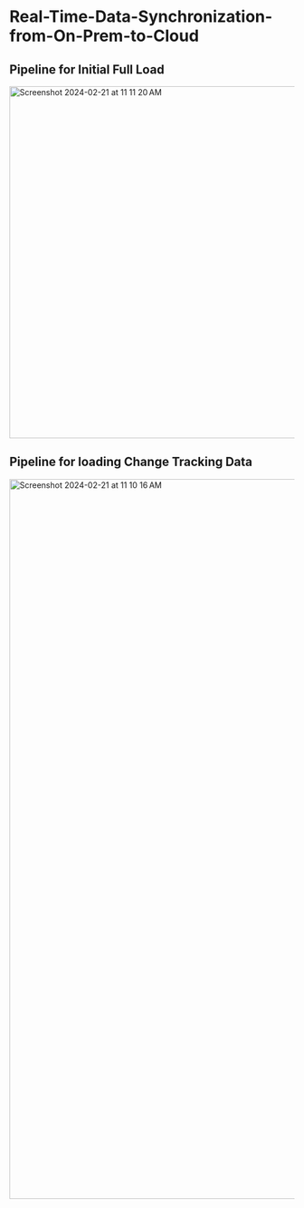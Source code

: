 # Real-Time-Data-Synchronization-from-On-Prem-to-Cloud

## Pipeline for Initial Full Load
<img width="621" alt="Screenshot 2024-02-21 at 11 11 20 AM" src="https://github.com/kavyavuribindi/Real-Time-Data-Synchronization-from-On-Prem-to-Cloud/assets/89411464/2ee9e946-658b-4cac-b03c-141500ef0e4e">


## Pipeline for loading Change Tracking Data
<img width="1270" alt="Screenshot 2024-02-21 at 11 10 16 AM" src="https://github.com/kavyavuribindi/Real-Time-Data-Synchronization-from-On-Prem-to-Cloud/assets/89411464/f8b8c4c8-4c2d-42db-baab-d6ffeb744a11">
